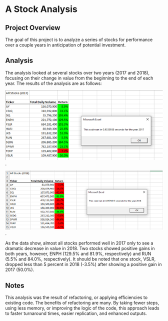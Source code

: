 # A Stock Analysis

## Project Overview

The goal of this project is to analyze a series of stocks for performance over a couple years in anticipation of potential investment.

## Analysis

The analysis looked at several stocks over two years (2017 and 2018), focusing on their change in value from the beginning to the end of each year. The results of the analysis are as follows: 

![VBA_Challenge_2017](VBA_Challenge_2017.png).

![VBA_Challenge_2018](VBA_Challenge_2018.png).

As the data show, almost all stocks performed well in 2017 only to see a dramatic decrease in value in 2018. Two stocks showed positive gains in both years, however, ENPH (129.5% and 81.9%, respectively) and RUN (5.5% and 84.0%, respectively). It should be noted that one stock, VSLR, dropped less than 5 percent in 2018 (-3.5%) after showing a positive gain in 2017 (50.0%). 

## Notes

This analysis was the result of refactoring, or applying efficiencies to existing code. The benefits of refactoring are many. By taking fewer steps, using less memory, or improving the logic of the code, this approach leads to faster turnaround times, easier replication, and enhanced outputs.



